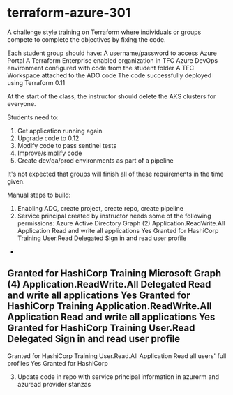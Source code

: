 # terraform-azure-301
A challenge style training on Terraform where individuals or groups compete to complete the objectives by fixing the code.

Each student group should have:
A username/password to access Azure Portal
A Terraform Enterprise enabled organization in TFC
Azure DevOps environment configured with code from the student folder
A TFC Workspace attached to the ADO code
The code successfully deployed using Terraform 0.11

At the start of the class, the instructor should delete the AKS clusters for everyone.

Students need to:
1) Get application running again
2) Upgrade code to 0.12
3) Modify code to pass sentinel tests
4) Improve/simplify code
5) Create dev/qa/prod environments as part of a pipeline

It's not expected that groups will finish all of these requirements in the time given.

Manual steps to build:
1) Enabling ADO, create project, create repo, create pipeline
2) Service principal created by instructor needs some of the following permissions:
Azure Active Directory Graph (2)
Application.ReadWrite.All
Application
Read and write all applications
Yes
 Granted for HashiCorp Training
User.Read
Delegated
Sign in and read user profile
-
 Granted for HashiCorp Training
Microsoft Graph (4)
Application.ReadWrite.All
Delegated
Read and write all applications
Yes
 Granted for HashiCorp Training
Application.ReadWrite.All
Application
Read and write all applications
Yes
 Granted for HashiCorp Training
User.Read
Delegated
Sign in and read user profile
-
 Granted for HashiCorp Training
User.Read.All
Application
Read all users' full profiles
Yes
 Granted for HashiCorp 

3) Update code in repo with service principal information in azurerm and azuread provider stanzas
